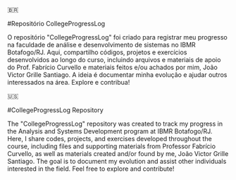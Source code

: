 

🇧🇷

#Repositório CollegeProgressLog

O repositório "CollegeProgressLog" foi criado para registrar meu progresso na faculdade de análise e desenvolvimento de sistemas no IBMR Botafogo/RJ. Aqui, compartilho códigos, projetos e exercícios desenvolvidos ao longo do curso, incluindo arquivos e materiais de apoio do Prof. Fabrício Curvello e materiais feitos e/ou achados por mim, João Victor Grille Santiago. A ideia é documentar minha evolução e ajudar outros interessados na área. Explore e contribua!

🇺🇸

#CollegeProgressLog Repository

The "CollegeProgressLog" repository was created to track my progress in the Analysis and Systems Development program at IBMR Botafogo/RJ. Here, I share codes, projects, and exercises developed throughout the course, including files and supporting materials from Professor Fabrício Curvello, as well as materials created and/or found by me, João Victor Grille Santiago. The goal is to document my evolution and assist other individuals interested in the field. Feel free to explore and contribute!
